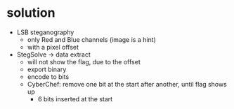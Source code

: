 # solution
- LSB steganography
  - only Red and Blue channels (image is a hint)
  - with a pixel offset
- StegSolve -> data extract
  - will not show the flag, due to the offset
  - export binary
  - encode to bits
  - CyberChef: remove one bit at the start after another, until flag shows up
    - 6 bits inserted at the start